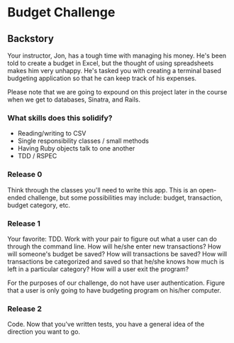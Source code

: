 # Budget Challenge

## Backstory
Your instructor, Jon, has a tough time with managing his money. He's been told to create a budget in Excel, but the thought of using spreadsheets makes him very unhappy. He's tasked you with creating a terminal based budgeting application so that he can keep track of his expenses.

Please note that we are going to expound on this project later in the course when we get to databases, Sinatra, and Rails.

### What skills does this solidify?
* Reading/writing to CSV
* Single responsibility classes / small methods
* Having Ruby objects talk to one another
* TDD / RSPEC

### Release 0
Think through the classes you'll need to write this app. This is an open-ended challenge, but some possibilities may include: budget, transaction, budget category, etc.

### Release 1
Your favorite: TDD. Work with your pair to figure out what a user can do through the command line. How will he/she enter new transactions? How will someone's budget be saved? How will transactions be saved? How will transactions be categorized and saved so that he/she knows how much is left in a particular category? How will a user exit the program?

For the purposes of our challenge, do not have user authentication. Figure that a user is only going to have budgeting program on his/her computer.

### Release 2
Code. Now that you've written tests, you have a general idea of the direction you want to go.